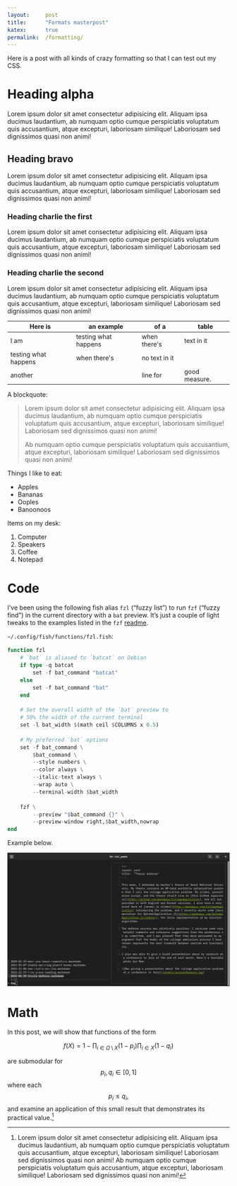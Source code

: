 ```yaml
---
layout:     post
title:      "Formats masterpost"
katex:      true
permalink:  /formatting/
---
```


Here is a post with all kinds of crazy formatting so that I can test out my CSS.<!--more-->

# Heading alpha

Lorem ipsum dolor sit amet consectetur adipisicing elit. Aliquam ipsa ducimus laudantium, ab numquam optio cumque perspiciatis voluptatum quis accusantium, atque excepturi, laboriosam similique! Laboriosam sed dignissimos quasi non animi!

## Heading bravo

Lorem ipsum dolor sit amet consectetur adipisicing elit. Aliquam ipsa ducimus laudantium, ab numquam optio cumque perspiciatis voluptatum quis accusantium, atque excepturi, laboriosam similique! Laboriosam sed dignissimos quasi non animi!

### Heading charlie the first

Lorem ipsum dolor sit amet consectetur adipisicing elit. Aliquam ipsa ducimus laudantium, ab numquam optio cumque perspiciatis voluptatum quis accusantium, atque excepturi, laboriosam similique! Laboriosam sed dignissimos quasi non animi!

### Heading charlie the second

Lorem ipsum dolor sit amet consectetur adipisicing elit. Aliquam ipsa ducimus laudantium, ab numquam optio cumque perspiciatis voluptatum quis accusantium, atque excepturi, laboriosam similique! Laboriosam sed dignissimos quasi non animi!

| Here is | an example | of a | table |
|-|-|-|-|
| I am | testing what happens | when there's | text in it |
| testing what happens | when there's | no text in it | |
| another | | line for | good measure. |

A blockquote:

> Lorem ipsum dolor sit amet consectetur adipisicing elit. Aliquam ipsa ducimus laudantium, ab numquam optio cumque perspiciatis voluptatum quis accusantium, atque excepturi, laboriosam similique! Laboriosam sed dignissimos quasi non animi!
>
> Ab numquam optio cumque perspiciatis voluptatum quis accusantium, atque excepturi, laboriosam similique! Laboriosam sed dignissimos quasi non animi!

Things I like to eat:

- Apples
- Bananas
- Ooples
- Banoonoos

Items on my desk:

 1. Computer
 2. Speakers
 3. Coffee
 4. Notepad

# Code

I’ve been using the following fish alias `fzl` (“fuzzy list”) to run `fzf` (“fuzzy find”) in the current directory with a `bat` preview. It’s just a couple of light tweaks to the examples listed in the `fzf` [readme](https://github.com/junegunn/fzf#preview-window).

`~/.config/fish/functions/fzl.fish`:

````julia
function fzl
    # `bat` is aliased to `batcat` on Debian
    if type -q batcat
        set -f bat_command "batcat"
    else
        set -f bat_command "bat"
    end

    # Set the overall width of the `bat` preview to
    # 50% the width of the current terminal
    set -l bat_width $(math ceil $COLUMNS x 0.5)

    # My preferred `bat` options
    set -f bat_command \
        $bat_command \
        --style numbers \
        --color always \
        --italic-text always \
        --wrap auto \
        --terminal-width $bat_width

    fzf \
        --preview "$bat_command {}" \
        --preview-window right,$bat_width,nowrap
end
````

<!-- note: used julia syntax highlighting above because it *kind of* works and (unlike fish) is supported by jekyll -->

Example below.

![A screengrab of the terminal output produced by fzl.fish. It shows a list of filenames corresponding to posts on this blog; the post title "Thesis defense" is highlighted.](/assets/fish-fzl-example.png)

# Math

In this post, we will show that functions of the form

$$
f(X) = 1 -
\prod_{i \in \Omega \setminus X} (1 - p_i)
\prod_{i \in X} (1 - q_i)
$$

are submodular for $$p_i, q_i \in [0, 1]$$ where each $$p_i \leq q_i,$$
and examine an application of this small result that demonstrates its
practical value.[^footnote]

[^footnote]: Lorem ipsum dolor sit amet consectetur adipisicing elit. Aliquam ipsa ducimus laudantium, ab numquam optio cumque perspiciatis voluptatum quis accusantium, atque excepturi, laboriosam similique! Laboriosam sed dignissimos quasi non animi!
    Ab numquam optio cumque perspiciatis voluptatum quis accusantium, atque excepturi, laboriosam similique! Laboriosam sed dignissimos quasi non animi!
